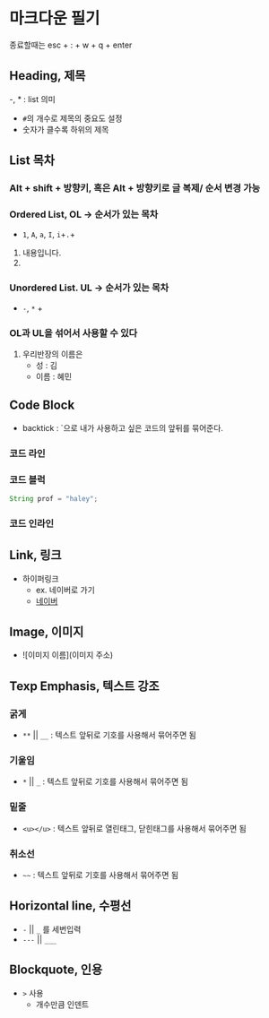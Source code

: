 # 마크다운 필기
종료할때는 esc + : + w + q + enter

## Heading, 제목
-, * : list 의미
- `#`의 개수로 제목의 중요도 설정
- 숫자가 클수록 하위의 제목

## List 목차

### Alt + shift + 방향키, 혹은 Alt + 방향키로 글 복제/ 순서 변경 가능
### Ordered List, OL -> 순서가 있는 목차 

* `1`, `A`, `a`, `I`, `i`+`.`+` `
1. 내용입니다.
2. 

### Unordered List. UL -> 순서가 있는 목차

* `-`, `*` + ` `

### OL과 UL을 섞어서 사용할 수 있다
1. 우리반장의 이름은
    - 성 : 김
    - 이름 : 혜민

## Code Block

* backtick : `으로 내가 사용하고 싶은 코드의 앞뒤를 묶어준다.

### 코드 라인

### 코드 블럭
``` java
String prof = "haley";
```

### 코드 인라인

## Link, 링크
* 하이퍼링크
    - ex. 네이버로 가기
    - [네이버](https://www.naver.com)

## Image, 이미지
* ![이미지 이름](이미지 주소)


## Texp Emphasis, 텍스트 강조

### 굵게
* `**` || `__` : 텍스트 앞뒤로 기호를 사용해서 묶어주면 됨
### 기울임
* `*` || `_` : 텍스트 앞뒤로 기호를 사용해서 묶어주면 됨
### 밑줄
* `<u></u>` : 텍스트 앞뒤로 열린태그, 닫힌태그를 사용해서 묶어주면 됨
### 취소선
* `~~` : 텍스트 앞뒤로 기호를 사용해서 묶어주면 됨

## Horizontal line, 수평선
* `-` || `_` 를 세번입력
* `---` || `___`

## Blockquote, 인용
* `>` 사용
    * 개수만큼 인덴트







